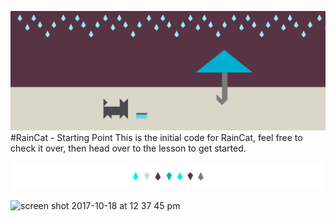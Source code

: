 ![RainCat Initial Code](documentation/header.png)
#RainCat - Starting Point
This is the initial code for RainCat, feel free to check it over, then head over to the lesson to get started.

![divider](documentation/divider.png)

<img width="1100" alt="screen shot 2017-10-18 at 12 37 45 pm" src="https://user-images.githubusercontent.com/6329656/31701211-3f2d17e2-b401-11e7-9c29-bf37119f8dcd.png">

